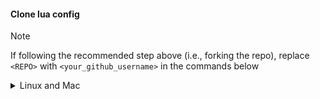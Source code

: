 #### Clone lua config

> [!NOTE]
> If following the recommended step above (i.e., forking the repo), replace
> `<REPO>` with `<your_github_username>` in the commands below

<details><summary> Linux and Mac </summary>

```sh
git clone https://github.com/<REPO>/kickstart.nvim.git "${XDG_CONFIG_HOME:-$HOME/.config}"/nvim
```
